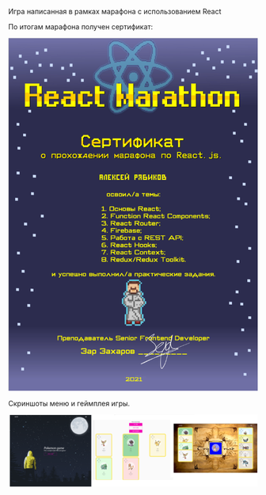 Игра написанная в рамках марафона с использованием React

По итогам марафона получен сертификат:

![Certificate](https://github.com/aleviel/pokemon-marathon/blob/main/results.png)

Скриншоты меню и геймплея игры. 

![GamePlay](https://github.com/aleviel/pokemon-marathon/blob/main/menu_gameplay.png?width=500)
 
